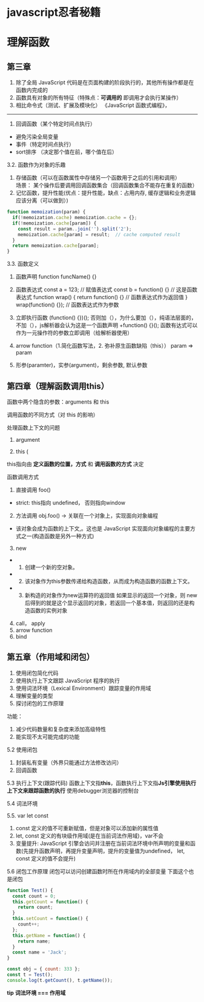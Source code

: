 # javascript忍者秘籍


# 理解函数

## 第三章
1. 除了全局 JavaScript 代码是在页面构建的阶段执行的，其他所有操作都是在函数内完成的
2. 函数具有对象的所有特征（特殊点：**可调用的** 即调用才会执行某操作）
3. 相比命令式（测试、扩展及模块化） 《JavaScript 函数式编程》，

-----

1. 回调函数（某个特定时间点执行）
  - 避免污染全局变量
  - 事件（特定时间点执行）
  - sort排序 （决定那个值在前，哪个值在后）

3.2. 函数作为对象的乐趣
1. 存储函数（可以在函数属性中存储另一个函数用于之后的引用和调用）   
场景： 某个操作后要调用回调函数集合（回调函数集合不能存在重复的函数）
2. 记忆函数，提升性能(优点：提升性能，缺点：占用内存, 缓存逻辑和业务逻辑应该分离（可以做到）)
```js
function memoization(param) {
  if(!memoization.cache) memoization.cache = {};
  if(!memoization.cache[param]) {
    const result = param..join('').split('2'); 
    memoization.cache[param] = result;  // cache computed result
  }
  return memoization.cache[param];
}
```

3.3. 函数定义
1. 函数声明
function funcName() {}

2. 函数表达式
const a = 123;   // 赋值表达式
const b = function() {}  // 这是函数表达式
function wrap() {
  return function() {}   // 函数表达式作为返回值
}
wrap(function() {});  // 函数表达式作为参数

3. 立即执行函数
(function() {})();  否则加（），为什么要加（），纯语法层面的，不加（），js解析器会认为这是一个函数声明
+function() {}();  函数有达式可以作为一元操作符的参数立即调用（给解析器使用）

4. arrow function（1.简化函数写法，2. 弥补原生函数缺陷（this）） param => param
5. 形参(paramter)，实参(argument)，剩余参数, 默认参数

## 第四章（理解函数调用this）

函数中两个隐含的参数：arguments 和 this

调用函数的不同方式（对 this 的影响）

处理函数上下文的问题

1. argument

2. this (

this指向由 **定义函数的位置，方式** 和 **调用函数的方式** 决定

函数调用方式
1. 直接调用   foo()
  - strict: this指向 undefined， 否则指向window
2. 方法调用  obj.foo()   ->   关联在一个对象上，实现面向对象编程
  - 该对象会成为函数的上下文,。这也是 JavaScript 实现面向对象编程的主要方式之一(构造函数是另外一种方式)
  
3. new
  - 1. 创建一个新的空对象。
  - 2. 该对象作为this参数传递给构造函数，从而成为构造函数的函数上下文。
  - 3. 新构造的对象作为new运算符的返回值
如果显示的返回一个对象，则 new 后得到的就是这个显示返回的对象，若返回一个基本值，则返回的还是构造函数的实例对象
4. call， apply
5. arrow function
6. bind



## 第五章（作用域和闭包）
1. 使用闭包简化代码
2. 使用执行上下文跟踪 JavaScript 程序的执行
3. 使用词法环境（Lexical Environment）跟踪变量的作用域
4. 理解变量的类型
5. 探讨闭包的工作原理

功能：
1. 减少代码数量和复杂度来添加高级特性
2. 能实现不太可能完成的功能


5.2 使用闭包
1. 封装私有变量（外界只能通过方法修改访问）
2. 回调函数

5.3 执行上下文(跟踪代码)
函数上下文指**this**，函数执行上下文指**Js引擎使用执行上下文来跟踪函数的执行**
使用debugger浏览器的控制台

5.4 词法环境

5.5. var let const
1. const 定义的值不可重新赋值，但是对象可以添加新的属性值
2. let, const 定义的有块级作用域(是在当前词法作用域)，var不会
3. 变量提升: JavaScript 引擎会访问并注册在当前词法环境中所声明的变量和函数(先提升函数声明，再提升变量声明，提升的变量值为undefined， let, const 定义的值不会提升)

5.6 闭包工作原理
闭包可以访问创建函数时所在作用域内的全部变量
下面这个也是闭包
```js
function Test() {
  const count = 0;
  this.getCount = function() {
    return count;
  }
  this.setCount = function() {
    count++;
  };
  this.getName = function() {
    return name;
  }
  const name = 'Jack';
}

const obj = { count: 333 };
const t = Test();
console.log(t.getCount(), t.getName());
```


**tip**
**词法环境 === 作用域**